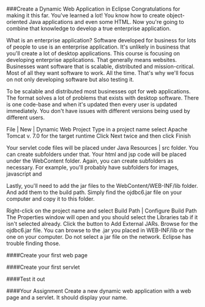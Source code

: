###Create a Dynamic Web Application in Eclipse
Congratulations for making it this far. You've learned a lot! You know how to create object-oriented Java applications and even some HTML. Now you're going to combine that knowledge to develop a true enterprise application.

What is an enterprise application? Software developed for business for lots of people to use is an enterprise application. It's unlikely in business that you'll create a lot of desktop applications. This course is focusing on developing enterprise applications. That generally means websites. Businesses want software that is scalable, distributed and mission-critical. Most of all they want software to work. All the time. That's why we'll focus on not only developing software but also testing it.

To be scalable and distributed most businesses opt for web applications. The format solves a lot of problems that exists with desktop software. There is one code-base and when it's updated then every user is updated immediately. You don't have issues with different versions being used by different users.






File | New | Dynamic Web Project
Type in a project name
select Apache Tomcat v. 7.0 for the target runtime
Click Next twice and then click Finish

Your servlet code files will  be placed under Java Resources | src folder. You can create subfolders under that.
Your html and jsp code will be placed under the WebContent folder. Again, you can create subfolders as necessary. For example, you'll probably have subfolders for images, javascript and 

Lastly, you'll need to add the jar files to the WebContent/WEB-INF/lib folder. And add them to the build path. Simply find the ojdbc6.jar file on your computer and copy it to this folder.



Right-click on the project name and select Build Path | Configure Build Path
The Properties window will open and you should select the Libraries tab if it isn't selected already.
Click the button to Add External JARs. Browse for the ojdbc6.jar file. You can browse to the .jar you placed in WEB-INF/lib or the one on your computer. Do not select a jar file on the network. Eclipse has trouble finding those.

####Create your first web page

####Create your first servlet


####Test it out

####Your Assignment
Create a new dynamic web application with a web page and a servlet. It should display your name.


